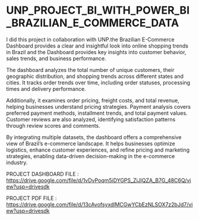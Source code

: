 # UNP_PROJECT_BI_WITH_POWER_BI_BRAZILIAN_E_COMMERCE_DATA

I did this project in collaboration with UNP.the Brazilian E-Commerce Dashboard provides a clear and insightful look into online shopping trends in Brazil and
the Dashboard provides key insights into customer behavior, sales trends, and business performance.

The dashboard analyzes the total number of unique customers, their geographic distribution, and shopping trends across different states and cities. It tracks order trends over time, including order statuses, processing times and delivery performance.

Additionally, it examines order pricing, freight costs, and total revenue, helping businesses understand pricing strategies. Payment analysis covers preferred payment methods, installment trends, and total payment values. Customer reviews are also analyzed, identifying satisfaction patterns through review scores and comments.

By integrating multiple datasets, the dashboard offers a comprehensive view of Brazil’s e-commerce landscape. It helps businesses optimize logistics, enhance customer experiences, and refine pricing and marketing strategies, enabling data-driven decision-making in the e-commerce industry.


PROJECT DASHBOARD FILE : https://drive.google.com/file/d/1vDvPoqm5iDYGPS_ZiJlQZA_B7G_48C6Q/view?usp=drivesdk

PROJECT PDF FILE : https://drive.google.com/file/d/13cAvofsyxdlMCGwYCbEzNLSOX7z2bJd7/view?usp=drivesdk

